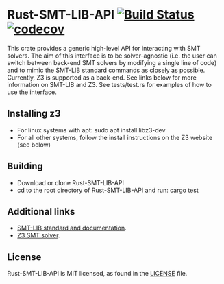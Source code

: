 # Rust-SMT-LIB-API  [![Build Status](https://travis-ci.com/facebookincubator/Rust-SMT-LIB-API.svg?token=eGmra6RUfZeknKfxxdBS&branch=master)](https://travis-ci.com/facebookincubator/Rust-SMT-LIB-API) [![codecov](https://codecov.io/gh/facebookincubator/Rust-SMT-LIB-API/branch/master/graph/badge.svg?token=ZvGjkOKO5l)](https://codecov.io/gh/facebookincubator/Rust-SMT-LIB-API)


This crate provides a generic high-level API for interacting with SMT
solvers.  The aim of this interface is to be solver-agnostic (i.e. the
user can switch between back-end SMT solvers by modifying a single
line of code) and to mimic the SMT-LIB standard commands as closely as
possible.  Currently, Z3 is supported as a back-end.  See links below
for more information on SMT-LIB and Z3.  See tests/test.rs for
examples of how to use the interface.

## Installing z3
* For linux systems with apt: sudo apt install libz3-dev
* For all other systems, follow the install instructions on the Z3 website (see below)

## Building
* Download or clone Rust-SMT-LIB-API
* cd to the root directory of Rust-SMT-LIB-API and run: cargo test

## Additional links
* [SMT-LIB standard and documentation](http://smtlib.org).
* [Z3 SMT solver](https://github.com/Z3Prover/z3).

## License
Rust-SMT-LIB-API is MIT licensed, as found in the [LICENSE](https://github.com/facebookincubator/Rust-SMT-LIB-API/blob/master/LICENSE) file.
